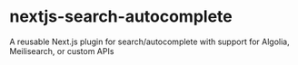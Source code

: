 # nextjs-search-autocomplete
A reusable Next.js plugin for search/autocomplete with support for Algolia, Meilisearch, or custom APIs
